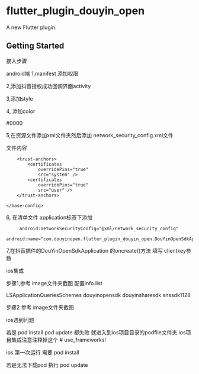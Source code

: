 # flutter_plugin_douyin_open

A new Flutter plugin.

## Getting Started

接入步骤

android端
1,manifest 添加权限
     <uses-permission android:name="android.permission.INTERNET" />
     <uses-permission android:name="android.permission.READ_EXTERNAL_STORAGE" />
     <uses-permission android:name="android.permission.WRITE_EXTERNAL_STORAGE" />



2,添加抖音授权成功回调界面activity


  <activity
            android:theme="@style/Transparent"
            android:launchMode="singleTask"
            android:taskAffinity="com.douyinopen.flutter_plugin_douyin_open_example"
            android:name="com.douyinopen.flutter_plugin_douyin_open.douyinapi.DouYinEntryActivity"
            android:exported="true">



3,添加style

 <style name="Transparent">
        <item name="android:windowBackground">@color/transparent</item>
        <item name="android:windowNoTitle">true</item>
        <item name="android:windowIsTranslucent">true</item>
        <item name="android:windowAnimationStyle">@android:style/Animation.Translucent</item>
    </style>



4, 添加color

  <color name="transparent">#0000</color>





5,在资源文件添加xml文件夹然后添加 network_security_config.xml文件


文件内容

<?xml version="1.0" encoding="utf-8"?>
<network-security-config>
    <base-config cleartextTrafficPermitted="true">

        <trust-anchors>
            <certificates
                overridePins="true"
                src="system" />
            <certificates
                overridePins="true"
                src="user" />
        </trust-anchors>

    </base-config>
</network-security-config>



6, 在清单文件 application标签下添加

         android:networkSecurityConfig="@xml/network_security_config"
         android:name="com.douyinopen.flutter_plugin_douyin_open.DouYinOpenSdkApplication"



7,在抖音插件的DouYinOpenSdkApplication 的oncreate()方法 填写 clientkey参数




ios集成



步骤1,参考 image文件夹截图
配置info.list


<key>LSApplicationQueriesSchemes</key>
<array>
<string>douyinopensdk</string>
<string>douyinsharesdk</string>
<string>snssdk1128</string>
</array>



步骤2 参考 image文件夹截图







ios遇到问题

若是 pod install   pod update 都失败 就进入到ios项目目录的podfile文件夹
ios项目集成注意注释掉这个
    #  use_frameworks!







ios 第一次运行
  需要
    pod install

   若是无法下载pod 执行
    pod update







